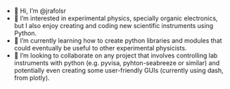 - 👋 Hi, I’m @jrafolsr
- 👀 I’m interested in experimental physics, specially organic electronics, but I also enjoy creating and coding new scientific instruments using Python.
- 🌱 I’m currently learning how to create python libraries and modules that could eventually be useful to other experimental physicists.
- 💞️ I’m looking to collaborate on any project that involves controlling lab instruments with python (e.g. pyvisa, pyhton-seabreeze or similar) and potentially even creating some user-friendly GUIs (currently using dash, from plotly).

<!---
jrafolsr/jrafolsr is a ✨ special ✨ repository because its `README.md` (this file) appears on your GitHub profile.
You can click the Preview link to take a look at your changes.
--->
